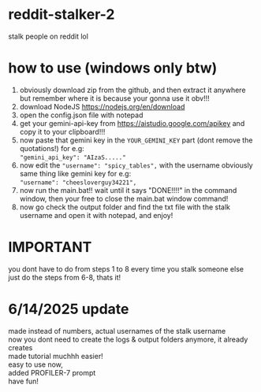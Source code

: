 # reddit-stalker-2
stalk people on reddit lol

# how to use (windows only btw)
1) obviously download zip from the github, and then extract it anywhere but remember where it is because your gonna use it obv!!! <br />
2) download NodeJS https://nodejs.org/en/download <br />
3) open the config.json file with notepad <br />
4) get your gemini-api-key from https://aistudio.google.com/apikey and copy it to your clipboard!!! <br />
5) now paste that gemini key in the ```YOUR_GEMINI_KEY``` part (dont remove the quotations!) for e.g: <br />
```"gemini_api_key": "AIzaS....."``` <br />
6) now edit the ```"username": "spicy_tables",``` with the username obviously same thing like gemini key for e.g: <br />
```"username": "cheesloverguy34221",``` <br />
7) now run the main.bat!! wait until it says "DONE!!!!" in the command window, then your free to close the main.bat window command! <br />
8) now go check the output folder and find the txt file with the stalk username and open it with notepad, and enjoy!

# IMPORTANT
you dont have to do from steps 1 to 8 every time you stalk someone else<br />
just do the steps from 6-8, thats it!

# 6/14/2025 update
made instead of numbers, actual usernames of the stalk username <br />
now you dont need to create the logs & output folders anymore, it already creates <br />
made tutorial muchhh easier! <br />
easy to use now, <br />
added PROFILER-7 prompt <br />
have fun!

